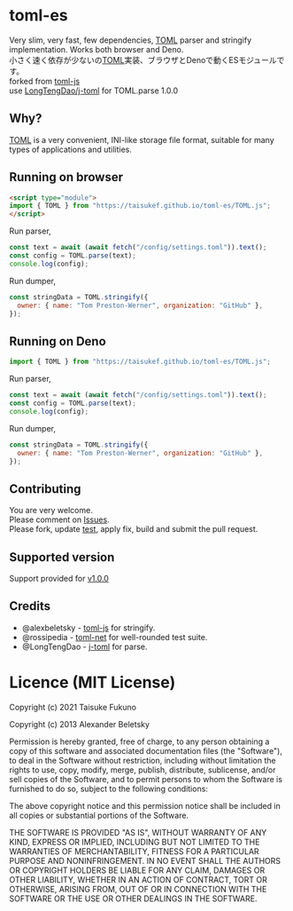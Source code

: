 # toml-es

Very slim, very fast, few dependencies, [TOML](https://toml.io/) parser
and stringify implementation. Works both browser and Deno.\
小さく速く依存が少ないの[TOML](https://toml.io/)実装、ブラウザとDenoで動くESモジュールです。\
forked from [toml-js](https://github.com/alexbeletsky/toml-js)\
use [LongTengDao/j-toml](https://github.com/LongTengDao/j-toml) for TOML.parse
1.0.0

## Why?

[TOML](https://toml.io/) is a very convenient, INI-like storage file format,
suitable for many types of applications and utilities.

## Running on browser

```html
<script type="module">
import { TOML } from "https://taisukef.github.io/toml-es/TOML.js";
</script>
```

Run parser,

```js
const text = await (await fetch("/config/settings.toml")).text();
const config = TOML.parse(text);
console.log(config);
```

Run dumper,

```js
const stringData = TOML.stringify({
  owner: { name: "Tom Preston-Werner", organization: "GitHub" },
});
```

## Running on Deno

```js
import { TOML } from "https://taisukef.github.io/toml-es/TOML.js";
```

Run parser,

```js
const text = await (await fetch("/config/settings.toml")).text();
const config = TOML.parse(text);
console.log(config);
```

Run dumper,

```js
const stringData = TOML.stringify({
  owner: { name: "Tom Preston-Werner", organization: "GitHub" },
});
```

## Contributing

You are very welcome.\
Please comment on [Issues](https://github.com/taisukef/toml-es/issues).\
Please fork, update [test](/test/), apply fix, build and submit the pull
request.

## Supported version

Support provided for [v1.0.0](https://toml.io/en/v1.0.0)

## Credits

- @alexbeletsky - [toml-js](https://github.com/alexbeletsky/toml-js) for stringify.
- @rossipedia - [toml-net](https://github.com/rossipedia/toml-net) for
  well-rounded test suite.
- @LongTengDao - [j-toml](https://github.com/LongTengDao/j-toml) for parse.

# Licence (MIT License)

Copyright (c) 2021 Taisuke Fukuno

Copyright (c) 2013 Alexander Beletsky

Permission is hereby granted, free of charge, to any person obtaining a copy of
this software and associated documentation files (the "Software"), to deal in
the Software without restriction, including without limitation the rights to
use, copy, modify, merge, publish, distribute, sublicense, and/or sell copies of
the Software, and to permit persons to whom the Software is furnished to do so,
subject to the following conditions:

The above copyright notice and this permission notice shall be included in all
copies or substantial portions of the Software.

THE SOFTWARE IS PROVIDED "AS IS", WITHOUT WARRANTY OF ANY KIND, EXPRESS OR
IMPLIED, INCLUDING BUT NOT LIMITED TO THE WARRANTIES OF MERCHANTABILITY, FITNESS
FOR A PARTICULAR PURPOSE AND NONINFRINGEMENT. IN NO EVENT SHALL THE AUTHORS OR
COPYRIGHT HOLDERS BE LIABLE FOR ANY CLAIM, DAMAGES OR OTHER LIABILITY, WHETHER
IN AN ACTION OF CONTRACT, TORT OR OTHERWISE, ARISING FROM, OUT OF OR IN
CONNECTION WITH THE SOFTWARE OR THE USE OR OTHER DEALINGS IN THE SOFTWARE.
